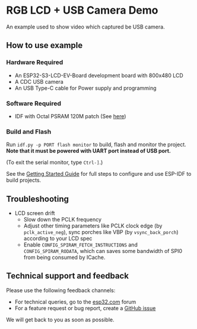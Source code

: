 # RGB LCD + USB Camera Demo

An example used to show video which captured be USB camera.

## How to use example

### Hardware Required

* An ESP32-S3-LCD-EV-Board development board with 800x480 LCD
* A CDC USB camera
* An USB Type-C cable for Power supply and programming

### Software Required

* IDF with Octal PSRAM 120M patch (See [here](../factory/README.md#idf-patch))

### Build and Flash

Run `idf.py -p PORT flash monitor` to build, flash and monitor the project. **Note that it must be powered with UART port instead of USB port.**

(To exit the serial monitor, type ``Ctrl-]``.)

See the [Getting Started Guide](https://docs.espressif.com/projects/esp-idf/en/latest/get-started/index.html) for full steps to configure and use ESP-IDF to build projects.

## Troubleshooting

* LCD screen drift
  * Slow down the PCLK frequency
  * Adjust other timing parameters like PCLK clock edge (by `pclk_active_neg`), sync porches like VBP (by `vsync_back_porch`) according to your LCD spec
  * Enable `CONFIG_SPIRAM_FETCH_INSTRUCTIONS` and `CONFIG_SPIRAM_RODATA`, which can saves some bandwidth of SPI0 from being consumed by ICache.

## Technical support and feedback

Please use the following feedback channels:

* For technical queries, go to the [esp32.com](https://esp32.com/) forum
* For a feature request or bug report, create a [GitHub issue](https://github.com/espressif/esp-dev-kits/issues)

We will get back to you as soon as possible.
